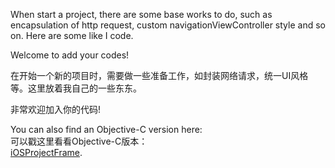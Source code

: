 When start a project, there are some base works to do, such as encapsulation of http request, custom navigationViewController style and so on. Here are some like I code.

Welcome to add your codes!

在开始一个新的项目时，需要做一些准备工作，如封装网络请求，统一UI风格等。这里放着我自己的一些东东。

非常欢迎加入你的代码!


You can also find an Objective-C version here:<br>
可以戳这里看看Objective-C版本：<br>
 [iOSProjectFrame](https://github.com/DingHub/iOSProjectFrame).
